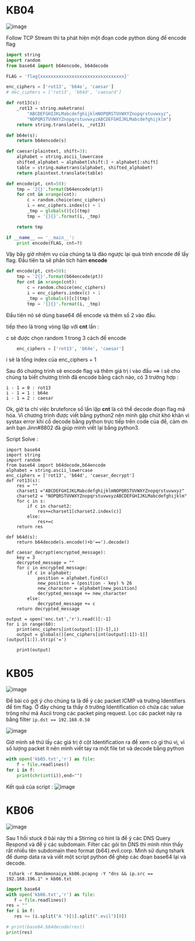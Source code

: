 # KB04 

![image](https://user-images.githubusercontent.com/92283038/185402940-ff37803e-2287-43e4-bae0-8a84464d0ff1.png)

Follow TCP Stream thì ta phát hiện một đoạn code python dùng để encode flag

```py
import string
import random
from base64 import b64encode, b64decode

FLAG = 'flag{xxxxxxxxxxxxxxxxxxxxxxxxxxxxxxxx}'

enc_ciphers = ['rot13', 'b64e', 'caesar']
# dec_ciphers = ['rot13', 'b64d', 'caesard']

def rot13(s):
	_rot13 = string.maketrans( 
    	"ABCDEFGHIJKLMabcdefghijklmNOPQRSTUVWXYZnopqrstuvwxyz", 
    	"NOPQRSTUVWXYZnopqrstuvwxyzABCDEFGHIJKLMabcdefghijklm")
	return string.translate(s, _rot13)

def b64e(s):
	return b64encode(s)

def caesar(plaintext, shift=3):
    alphabet = string.ascii_lowercase
    shifted_alphabet = alphabet[shift:] + alphabet[:shift]
    table = string.maketrans(alphabet, shifted_alphabet)
    return plaintext.translate(table)

def encode(pt, cnt=50):
	tmp = '2{}'.format(b64encode(pt))
	for cnt in xrange(cnt):
		c = random.choice(enc_ciphers)
		i = enc_ciphers.index(c) + 1
		_tmp = globals()[c](tmp)
		tmp = '{}{}'.format(i, _tmp)

	return tmp

if __name__ == '__main__':
	print encode(FLAG, cnt=?)
```

Vậy bây giờ nhiệm vụ của chúng ta là đảo ngược lại quá trình encode để lấy flag. 
Đầu tiên ta sẽ phân tích hàm **encode**

```py
def encode(pt, cnt=50):
	tmp = '2{}'.format(b64encode(pt))
	for cnt in xrange(cnt):
		c = random.choice(enc_ciphers)
		i = enc_ciphers.index(c) + 1
		_tmp = globals()[c](tmp)
		tmp = '{}{}'.format(i, _tmp)
```

Đầu tiên nó sẽ dùng base64 để encode và thêm số 2 vào đầu. 

tiếp theo là trong vòng lặp với **cnt** lần : 

c sẽ được chọn random 1 trong 3 cách để encode 
```py
    enc_ciphers = ['rot13', 'b64e', 'caesar']
```
i sẽ là tổng index của enc_ciphers + 1

Sau đó chương trình sẽ encode flag và thêm giá trị i vào đầu ==> i sẽ cho chúng ta biết chương trình đã encode bằng cách nào, có 3 trường hợp :

```
i - 1 = 0 : rot13
i - 1 = 1 : b64e
i - 1 = 2 : caesar
```

Ok, giờ ta chỉ việc bruteforce số lần lặp **cnt** là có thể decode đoạn flag mã hóa. Vì chương trình được viết bằng python2 nên mình gặp chút khó khăn vì systax error 
khi cố decode bằng python trực tiếp trên code của đề, cảm ơn anh bạn Jinn#8802 đã giúp mình viết lại bằng python3.

Script Solve : 
```
import base64
import string
import random
from base64 import b64decode,b64encode
alphabet = string.ascii_lowercase
enc_ciphers = ['rot13', 'b64d', 'caesar_decrypt']
def rot13(s):
    res = ""
    charset1 ="ABCDEFGHIJKLMabcdefghijklmNOPQRSTUVWXYZnopqrstuvwxyz"
    charset2 = "NOPQRSTUVWXYZnopqrstuvwxyzABCDEFGHIJKLMabcdefghijklm"
    for c in s:
        if c in charset2:
            res+=charset1[charset2.index(c)]
        else:
            res+=c
    return res

def b64d(s):
    return b64decode(s.encode()+b'==').decode()

def caesar_decrypt(encrypted_message):
    key = 3
    decrypted_message = ""
    for c in encrypted_message:
        if c in alphabet:
            position = alphabet.find(c)
            new_position = (position - key) % 26
            new_character = alphabet[new_position]
            decrypted_message += new_character
        else:
            decrypted_message += c
    return decrypted_message

output = open('enc.txt','r').read()[:-1]
for i in range(60):
    print(enc_ciphers[int(output[:1])-1],i)
    output = globals()[enc_ciphers[int(output[:1])-1]](output[1:]).strip('=')

    print(output)
```

# KB05

![image](https://user-images.githubusercontent.com/92283038/185405736-4fb46e94-4baf-494b-bf30-7898100ef528.png)

Đề bài có gợi ý cho chúng ta là để ý các packet ICMP và trường Identifiers để tìm flag. Ở đây chúng ta thấy ở trường Identification có chứa các value trông như mã Ascii
trong các packet ping request. Lọc các packet này ra bằng filter ``` ip.dst == 192.168.0.50 ```

![image](https://user-images.githubusercontent.com/92283038/185406350-29f1f3ee-a891-472f-9284-2c50f5cddb40.png)

Giờ mình sẽ thử lấy các giá trị ở cột Identification ra để xem có gì thú vị, vì số lượng packet ít nên mình viết tay ra một file txt và decode bằng python

```py
with open('kb05.txt','r') as file:
    f = file.readlines()
for i in f:
    print(chr(int(i)),end="")
```

Kết quả của script : 
![image](https://user-images.githubusercontent.com/92283038/185406792-30c125d2-075d-4fe5-a992-65949dac7ec7.png)

# KB06 

![image](https://user-images.githubusercontent.com/92283038/185409887-53520c13-5b67-4a24-a8cf-98bbcbfe8a48.png)

Sau 1 hồi stuck ở bài này thì a Stirring có hint là để ý các DNS Query Respond và để ý các subdomain. Filter các gói tin DNS thì mình nhìn thấy rất nhiều tên subdomain
theo format {b64}.evil.corp. Mình sử dụng tshark để dump data ra và viết một script python để ghép các đoạn base64 lại và decode.

```
 tshark -r Nandemonaiya_kb06.pcapng -Y "dns && ip.src == 192.168.196.1" > kb06.txt
 ```
 
 
 ```py
 import base64
with open('kb06.txt','r') as file:
    f = file.readlines()
res = ""
for i in f:
    res += (i.split("A ")[1].split(".evil")[0])

# print(base64.b64decode(res))
print(res)
```


